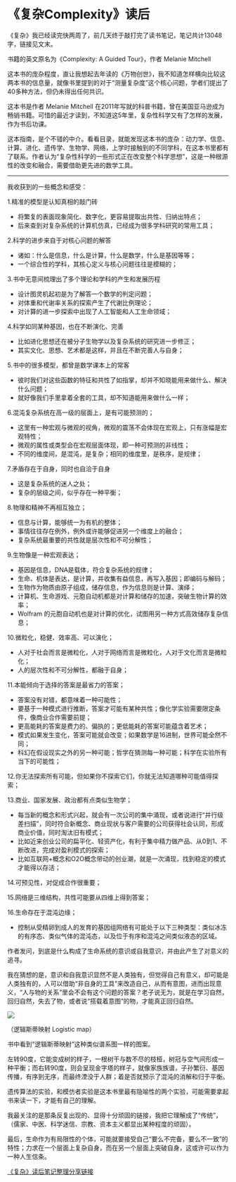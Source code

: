 # 《复杂Complexity》读后

《复杂》我已经读完快两周了，前几天终于敲打完了读书笔记，笔记共计13048字，链接见文末。

书籍的英文原名为《Complexity: A Guided Tour》，作者 Melanie Mitchell

这本书的庞杂程度，直让我想起去年读的《万物创世》，我不知道怎样横向比较这两本书的信息量，就像书里提到的对于“测量复杂度”这个核心问题，学者们提出了40多种方法，但仍未得出任何共识。

这本书是作者 Melanie Mitchell 在2011年写就的科普书籍，曾在美国亚马逊成为畅销书籍。可惜的最近才读到，不知道这5年里，复杂性科学又有了怎样的发展，作为书后功课。

这本指南，是个不错的中介。看看目录，就能发现这本书的庞杂：动力学、信息、计算、进化、遗传学、生物学、网络，上学时接触到的不同学科，在这本书里都有了联系。作者认为“复杂性科学的一些形式正在改变整个科学思想”，这是一种根源性的改变和融合，需要借助更先进的数学工具。

-----

我收获到的一些概念和感受：

1.精准的模型是认知真相的敲门砖
- 将繁复的表面现象简化、数字化，更容易提取出共性、归纳出特点；
- 后来查到对复杂系统的计算机仿真，已经成为很多学科研究的常用工具；

2.科学的进步来自于对核心问题的解答
- 诸如：什么是信息，什么是计算，什么是数学，什么是基因等等；
- 一个综合性的学科，其核心定义与核心问题往往是模糊的；

3.书中无意间梳理出了多个理论和学科的产生和发展历程
- 设计图灵机起初是为了解答一个数学的判定问题；
- 对体重和代谢率关系的探索产生了代谢比例理论；
- 对计算的进一步探索中出现了人工智能和人工生命领域；

4.科学如同某种基因，也在不断演化、完善
- 比如进化思想还在被分子生物学以及复杂系统的研究进一步修正；
- 其实文化、思想、艺术都是这样，并且在不断完善人与自身；

5.书中的很多模型，都曾是数学课本上的常客
- 彼时我们对这些函数的特征和共性了如指掌，却并不知晓能用来做什么、解决什么问题；
- 就好像我们手里拿着全套的工具，却不知道能用来做什么一样；

6.混沌复杂系统在高一级的层面上，是有可能预测的；
- 这里有一种宏观与微观的视角，微观的震荡不会体现在宏观上，只有涨幅是宏观特性；
- 微观的属性或类型会在宏观层面体现，即一种可预测的非线性；
- 不同的维度间，是混沌，是复杂；相同的维度里，是秩序，是规律；

7.矛盾存在于自身，同时也自洽于自身
- 这是复杂系统的迷人之处；
- 复杂的层级之间，似乎存在一种平衡；

8.物理和精神不再相互独立；
- 信息与计算，能够统一为有机的整体；
- 事情往往存在例外，例外或许能够促进另一个维度上的融合；
- 复杂系统最重要的共性就是层次性和不可分解性；

9.生物像是一种宏观表达；
- 基因是信息，DNA是载体，符合复杂系统的规律；
- 生命、机体是表达，是计算，并收集有益信息，再写入基因；即编码与解码；
- 生物作为物质由原子组成，储存信息，作为信息则是计算、演绎；
- 计算机、生命游戏、元胞自动机都是对计算和储存的加速，突破生物计算的效率；
- Wolfram 的元胞自动机也是对计算的优化，试图用另一种方式高效储存复杂信息；

10.微粒化，稳健、效率高、可以演化；
- 人对于社会而言是微粒化，人对于网络而言是微粒化，人对于文化而言是微粒化；
- 人的层次性和不可分解性，都融于自身；

11.本能倾向于选择的答案是最省力的答案；
- 答案没有对错，都意味着一种可能性；
- 要基于一种模式进行推断，答案才可能有某种共性；像化学实验需要限定条件，像商业合作需要前提；
- 更高能耗的答案是费力的、偏执的；更低能耗的答案可能蕴含着艺术；
- 模式如果发生变化，答案可能就会改变；如果数学是16进制，世界可能全然不同；
- 科幻在假设现实之外的另一种可能；哲学在猜测每一种可能；科学在实验所有当下的可能性；

12.你无法探索所有可能，但如果你不探索它们，你就无法知道哪种可能值得探索；

13.商业、国家发展、政治都有点类似生物学；
- 每当新的概念和形式兴起，就会有一次公司的集中涌现，或者说进行“并行级差扫描”，同时符合新概念、商业现状与客户需要的公司获得社会认同，形成商业价值，同时淘汰旧有模式；
- 比如近来创业公司的扁平化、轻资产化，有利于集中精力做产品、从0到1、不断改进，完成对盈利模式的探索；
- 比如互联网+概念和O2O概念带动的创业潮，就是一次涌现，找到稳定的模式才能得以存活；

14.可预见性，对促成合作很重要；

15.网络是三维结构，共性可能要从四维上得到答案；

16.生命存在于混沌边缘；
- 控制从受精卵到成人的发育的基因组网络有可能处于以下三种类型：类似冰冻的有序态、类似气体的混沌态，以及位于有序和混沌之间类似液态的区域。

作者发问，到底是什么构成了生命系统的意识或自我意识，并由此产生了对意义的追寻。

我在猜想的是，意识和自我意识显然不是人类独有，但觉得自己有意义，却可能是人类独有的，人可以借助“非自身的工具”来改造自己，从而有意图，进而出现意义，“人与物的关系”里会不会有这个问题的答案？老子说无为，就是在学习自然，回归自然，失去了物，或者说“搭载着意图”的物，才能真正回归自然。

![](http://7xjmz2.dl1.z0.glb.clouddn.com/16-5-19/59109562.jpg)

（逻辑斯蒂映射 Logistic map）

书中看到“逻辑斯蒂映射”这种类似谱系图一样的图案。

左转90度，它能变成树的样子，一根树干与数不尽的枝桠，树冠与空气间形成一种平衡；而右转90度，则会呈现金字塔的样子，就像家族族谱，子孙繁衍、基因传播，有序到无序，而最终湮没于人群；着是否就预示了混沌的消解和归于平衡。

遗传算法的实验，和模仿者实验是这本书里最有隐喻性的两个实验，可能需要拿起书来读一下，才能有自己的理解。

我最关注的是那条反复出现的、显得十分顽固的链接，我把它理解成了“传统”，（儒家、中医、科学迷信、宗教、资本主义都显出某种程度的顽固）。

最后，生命作为有局限性的个体，可能就要接受自己“要么不完备，要么不一致”的特性；力求在一个层面上复杂自身，而在另一个层面上突破自身，这或许可以作为一种人生信条。

[《复杂》读后笔记整理分享链接](https://shimo.im/doc/l8YkTeKiJTAhuQI7)
